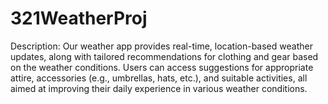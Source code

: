 # 321WeatherProj

Description: Our weather app provides real-time, location-based weather updates, along with tailored recommendations for clothing and gear based on the weather conditions. Users can access suggestions for appropriate attire, accessories (e.g., umbrellas, hats, etc.), and suitable activities, all aimed at improving their daily experience in various weather conditions.
